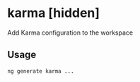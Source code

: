 # karma [hidden]

Add Karma configuration to the workspace

## Usage

```bash
ng generate karma ...

```
